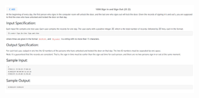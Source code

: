 <img src="https://raw.githubusercontent.com/DigammaX/MD_Pic/master/img/20210712203003.png" align="left"/>